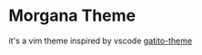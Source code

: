 # Morgana Theme

it's a vim theme inspired by vscode [gatito-theme](https://github.com/pawelgrzybek/gatito-theme)

